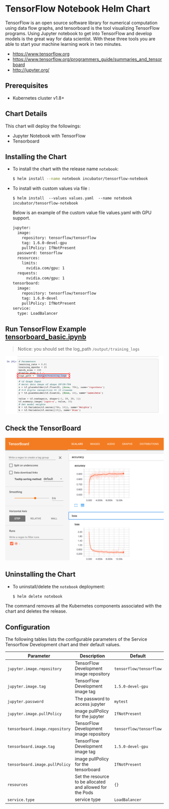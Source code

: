 # TensorFlow Notebook Helm Chart

TensorFlow is an open source software library for numerical computation using data flow graphs, and tensorboard is the tool visualizing TensorFlow programs. Using Jupyter notebook to get into TensorFlow and develop models is the great way for data scientist. With these three tools you are able to start your machine learning work in two minutes.

-  https://www.tensorflow.org
-  https://www.tensorflow.org/programmers_guide/summaries_and_tensorboard
-  http://jupyter.org/

## Prerequisites

- Kubernetes cluster v1.8+ 

## Chart Details

This chart will deploy the followings:

- Jupyter Notebook with TensorFlow
- Tensorboard

## Installing the Chart

* To install the chart with the release name `notebook`:

  ```bash
  $ helm install --name notebook incubator/tensorflow-notebook
  ```

* To install with custom values via file :
  
  ```
  $ helm install  --values values.yaml  --name notebook  incubator/tensorflow-notebook
  ```
  
  Below is an example of the custom value file values.yaml with GPU support.
  
  ```
  jupyter:
    image:
      repository: tensorflow/tensorflow
      tag: 1.6.0-devel-gpu
      pullPolicy: IfNotPresent
    password: tensorflow
    resources:
      limits:
        nvidia.com/gpu: 1
    requests:
        nvidia.com/gpu: 1
  tensorboard: 
    image:   
      repository: tensorflow/tensorflow
      tag: 1.6.0-devel
      pullPolicy: IfNotPresent
  service:
    type: LoadBalancer
  ```


## Run TensorFlow Example [tensorboard_basic.ipynb](https://github.com/cheyang/TensorFlow-Examples/blob/master/notebooks/4_Utils/tensorboard_basic.ipynb)

> Notice: you should set the log_path  `/output/training_logs`

![](jupyter.jpg)

## Check the TensorBoard

![](tensorboard.jpg)

## Uninstalling the Chart

* To uninstall/delete the `notebook` deployment:

	```bash
	$ helm delete notebook
	```

The command removes all the Kubernetes components associated with the chart and deletes the release.

## Configuration

The following tables lists the configurable parameters of the Service Tensorflow Development
chart and their default values.

| Parameter | Description | Default |
|-----------|-------------|---------|
| `jupyter.image.repository` | TensorFlow Development image repository | `tensorflow/tensorflow` |
| `jupyter.image.tag` | TensorFlow Development image tag | `1.5.0-devel-gpu` |
| `jupyter.password` | The password to access jupyter | `mytest` |
| `jupyter.image.pullPolicy` | image pullPolicy for the  jupyter | `IfNotPresent` |
| `tensorboard.image.repository` | TensorFlow Development image repository | `tensorflow/tensorflow` |
| `tensorboard.image.tag` | TensorFlow Development image tag | `1.5.0-devel-gpu` |
| `tensorboard.image.pullPolicy` | image pullPolicy for the  tensorboard | `IfNotPresent` |
| `resources` | Set the resource to be allocated and allowed for the Pods | `{}` |
| `service.type` | service type | `LoadBalancer` |

